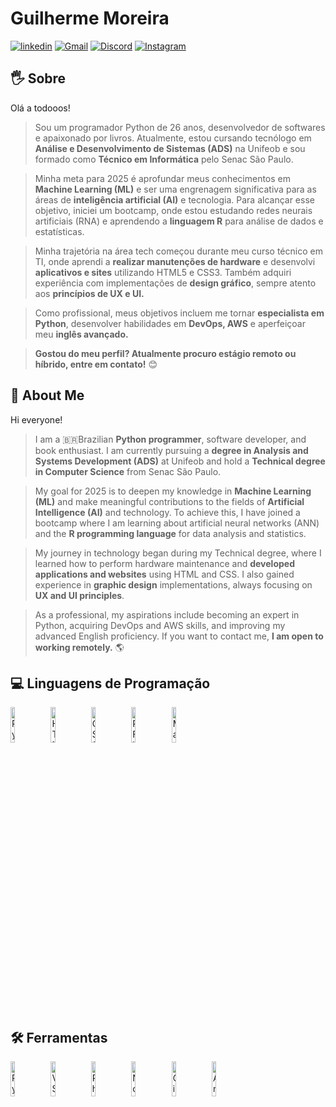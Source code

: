# Guilherme Moreira
[![linkedin](https://img.shields.io/badge/linkedin-000?style=for-the-badge&logo=linkedin&logoColor=white)](https://www.linkedin.com/in/gui-msilva/)
[![Gmail](https://img.shields.io/badge/Gmail-000?style=for-the-badge&logo=Gmail&logoColor=white)](mailto:gui.morushub@gmail.com)
[![Discord](https://img.shields.io/badge/Discord-000?style=for-the-badge&logo=discord&logoColor=white)](https://discord.com/users/slayerkitsune)
[![Instagram](https://img.shields.io/badge/Instagram-000?style=for-the-badge&logo=instagram&logoColor=white)](https://www.instagram.com/guimorus/)

## 🖐 Sobre

Olá a todooos!

> Sou um programador Python de 26 anos, desenvolvedor de softwares e apaixonado por livros. Atualmente, estou cursando tecnólogo em **Análise e Desenvolvimento de Sistemas (ADS)** na Unifeob e sou formado como **Técnico em Informática** pelo Senac São Paulo.

> Minha meta para 2025 é aprofundar meus conhecimentos em **Machine Learning (ML)** e ser uma engrenagem significativa para as áreas de **inteligência artificial (AI)** e tecnologia. Para alcançar esse objetivo, iniciei um bootcamp, onde estou estudando redes neurais artificiais (RNA) e aprendendo a **linguagem R** para análise de dados e estatísticas.

> Minha trajetória na área tech começou durante meu curso técnico em TI, onde aprendi a **realizar manutenções de hardware** e desenvolvi **aplicativos e sites** utilizando HTML5 e CSS3. Também adquiri experiência com implementações de **design gráfico**, sempre atento aos **princípios de UX e UI.**

> Como profissional, meus objetivos incluem me tornar **especialista em Python**, desenvolver habilidades em **DevOps, AWS** e aperfeiçoar meu **inglês avançado.**

> **Gostou do meu perfil? Atualmente procuro estágio remoto ou híbrido, entre em contato!** 😊

## 💬 About Me

Hi everyone!

> I am a 🇧🇷Brazilian **Python programmer**, software developer, and book enthusiast. I am currently pursuing a **degree in Analysis and Systems Development (ADS)** at Unifeob and hold a **Technical degree in Computer Science** from Senac São Paulo.

> My goal for 2025 is to deepen my knowledge in **Machine Learning (ML)** and make meaningful contributions to the fields of **Artificial Intelligence (AI)** and technology. To achieve this, I have joined a bootcamp where I am learning about artificial neural networks (ANN) and the **R programming language** for data analysis and statistics.

> My journey in technology began during my Technical degree, where I learned how to perform hardware maintenance and **developed applications and websites** using HTML and CSS. I also gained experience in **graphic design** implementations, always focusing on **UX and UI principles**.

> As a professional, my aspirations include becoming an expert in Python, acquiring DevOps and AWS skills, and improving my advanced English proficiency. If you want to contact me, **I am open to working remotely.** 🌎

## 💻 Linguagens de Programação

<!-- Icones das linguagens -->
<div style="display: inline_block">
  <img alt="Python Flag" align="center" width=12% src="https://cdn.jsdelivr.net/gh/devicons/devicon@latest/icons/python/python-original-wordmark.svg">
  <img alt="HTML5 Flag" align="center" width=12% src="https://cdn.jsdelivr.net/gh/devicons/devicon@latest/icons/html5/html5-original-wordmark.svg">
  <img alt="CSS3 Flag" align="center" width=12% src="https://cdn.jsdelivr.net/gh/devicons/devicon@latest/icons/css3/css3-original-wordmark.svg">
  <img alt="R Flag" align="center" width=12% src="https://cdn.jsdelivr.net/gh/devicons/devicon@latest/icons/r/r-plain.svg">
  <img alt="Markdown Flag" align="center" width=12% src="https://cdn.jsdelivr.net/gh/devicons/devicon@latest/icons/markdown/markdown-original.svg">
</div>
<br>

## 🛠 Ferramentas

<!-- Icones das ferramentas -->
<div style="display: inline_block">
  <img alt="Pycharm Flag" align="center" width=12% src="https://cdn.jsdelivr.net/gh/devicons/devicon@latest/icons/pycharm/pycharm-original.svg">
  <img alt="VS Code Flag" align="center" width=12% src="https://cdn.jsdelivr.net/gh/devicons/devicon@latest/icons/vscode/vscode-original-wordmark.svg">
  <img alt="Photoshop Flag" align="center" width=12% src="https://cdn.jsdelivr.net/gh/devicons/devicon@latest/icons/photoshop/photoshop-original.svg">
  <img alt="Notion Flag" align="center" width=12% src="https://cdn.jsdelivr.net/gh/devicons/devicon@latest/icons/notion/notion-original.svg">
  <img alt="Git Flag" align="center" width=12% src="https://cdn.jsdelivr.net/gh/devicons/devicon@latest/icons/git/git-original-wordmark.svg">
  <img alt="Anaconda Flag" align="center" width=12% src="https://cdn.jsdelivr.net/gh/devicons/devicon@latest/icons/anaconda/anaconda-original-wordmark.svg">
</div>
